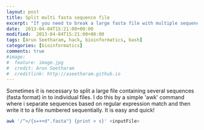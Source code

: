 ```yaml
---
layout: post
title: Split multi fasta sequence file
excerpt: "If you need to break a large fasta file with multiple sequences into individual file, use this trick!"
date:  2013-04-04T15:21:00+00:00
modified:  2013-04-04T15:21:00+00:00
tags: [Arun Seetharam, hack, bioinformatics, bash]
categories: [bioinformatics]
comments: true
#image:
#  feature: image.jpg
#  credit: Arun Seetharam
#  creditlink: http://aseetharam.github.io
---
```


Sometimes it is necessary to split a large file containing several sequences (fasta format) in to individual files. I do this by a simple 'awk' command where i separate sequences based on regular expression match and then write it to a file numbered sequentially. It is easy and quick!

```bash
awk '/^>/{s=++d".fasta"} {print > s}' <inputFile>
```
